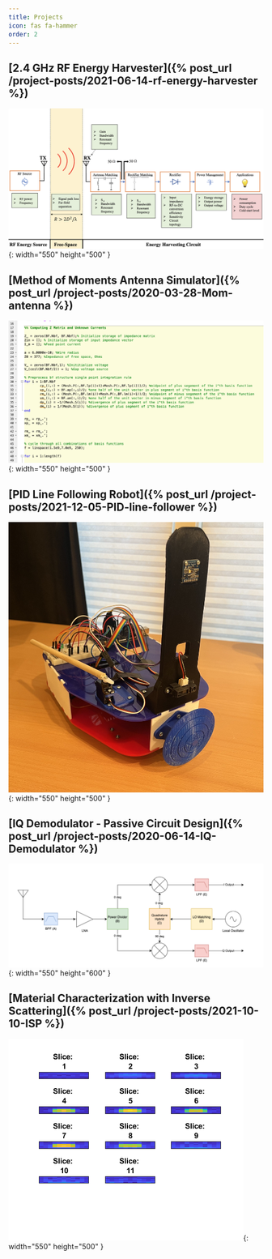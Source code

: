```yaml
---
title: Projects 
icon: fas fa-hammer
order: 2
---
```


## [2.4 GHz RF Energy Harvester]({% post_url /project-posts/2021-06-14-rf-energy-harvester %})
![Block Diagram](/assets/project-img/2021-06-14-rf-energy-harvester/block9.png){: width="550" height="500" }

## [Method of Moments Antenna Simulator]({% post_url /project-posts/2020-03-28-Mom-antenna %})
![Block Diagram](/assets/project-img/2020-03-28-Mom-antenna/code_snippet2.png){: width="550" height="500" }

## [PID Line Following Robot]({% post_url /project-posts/2021-12-05-PID-line-follower %})
![Block Diagram](/assets/project-img/2021-12-05-PID-line-follower/assemble_view2.jpg){: width="550" height="500" }

## [IQ Demodulator - Passive Circuit Design]({% post_url /project-posts/2020-06-14-IQ-Demodulator %})
![Block Diagram](/assets/project-img/2020-06-14-IQ-Demodulator/block_diagram_.png){: width="550" height="600" }

## [Material Characterization with Inverse Scattering]({% post_url /project-posts/2021-10-10-ISP %})
![Block Diagram](/assets/project-img/2021-10-10-ISP/eta_recocvery_example.png){: width="550" height="500" }

<!---

-
# IQ Demodulator: Passive Circuit Simulation

--->